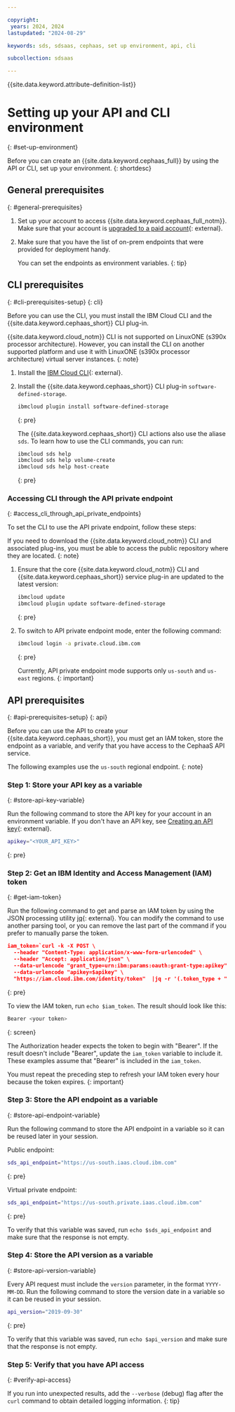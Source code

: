 ```yaml
---

copyright:
 years: 2024, 2024
lastupdated: "2024-08-29"

keywords: sds, sdsaas, cephaas, set up environment, api, cli

subcollection: sdsaas

---
```


{{site.data.keyword.attribute-definition-list}}

# Setting up your API and CLI environment
{: #set-up-environment}

Before you can create an {{site.data.keyword.cephaas_full}} by using the API or CLI, set up your environment.
{: shortdesc}

## General prerequisites
{: #general-prerequisites}

1. Set up your account to access {{site.data.keyword.cephaas_full_notm}}. Make sure that your account is [upgraded to a paid account](/docs/account?topic=account-accountfaqs#changeacct){: external}.

2. Make sure that you have the list of on-prem endpoints that were provided for deployment handy.

   You can set the endpoints as environment variables.
   {: tip}



## CLI prerequisites
{: #cli-prerequisites-setup}
{: cli}

Before you can use the CLI, you must install the IBM Cloud CLI and the {{site.data.keyword.cephaas_short}} CLI plug-in.

{{site.data.keyword.cloud_notm}} CLI is not supported on LinuxONE (s390x processor architecture). However, you can install the CLI on another supported platform and use it with LinuxONE (s390x processor architecture) virtual server instances.
{: note}

1. Install the [IBM Cloud CLI](/docs/cli?topic=cli-getting-started){: external}.
1. Install the {{site.data.keyword.cephaas_short}} CLI plug-in `software-defined-storage`.

   ```sh
   ibmcloud plugin install software-defined-storage
   ```
   {: pre}

   The {{site.data.keyword.cephaas_short}} CLI actions also use the aliase `sds`. To learn how to use the CLI commands, you can run:

   ```sh
   ibmcloud sds help
   ibmcloud sds help volume-create
   ibmcloud sds help host-create
   ```
   {: pre}



### Accessing CLI through the  API private endpoint
{: #access_cli_through_api_private_endpoints}

To set the CLI to use the API private endpoint, follow these steps:

If you need to download the {{site.data.keyword.cloud_notm}} CLI and associated plug-ins, you must be able to access the public repository where they are located.
{: note}

1. Ensure that the core {{site.data.keyword.cloud_notm}} CLI and {{site.data.keyword.cephaas_short}} service plug-in are updated to the latest version:

   ```sh
   ibmcloud update
   ibmcloud plugin update software-defined-storage
   ```
   {: pre}

1. To switch to API private endpoint mode, enter the following command:

   ```sh
   ibmcloud login -a private.cloud.ibm.com
   ```
   {: pre}

   Currently, API private endpoint mode supports only `us-south` and `us-east` regions.
   {: important}


## API prerequisites
{: #api-prerequisites-setup}
{: api}

Before you can use the API to create your {{site.data.keyword.cephaas_short}}, you must get an IAM token, store the endpoint as a variable, and verify that you have access to the CephaaS API service.

The following examples use the `us-south` regional endpoint. 
{: note}

### Step 1: Store your API key as a variable
{: #store-api-key-variable}

Run the following command to store the API key for your account in an environment variable. If you don't have an API key, see [Creating an API key](/docs/account?topic=account-userapikey&interface=ui#create_user_key){: external}.

```bash
apikey="<YOUR_API_KEY>"
```
{: pre}

### Step 2: Get an IBM Identity and Access Management (IAM) token
{: #get-iam-token}

Run the following command to get and parse an IAM token by using the JSON processing utility [jq](https://stedolan.github.io/jq/){: external}. You can modify the command to use another parsing tool, or you can remove the last part of the command if you prefer to manually parse the token.

```json
iam_token=`curl -k -X POST \
  --header "Content-Type: application/x-www-form-urlencoded" \
  --header "Accept: application/json" \
  --data-urlencode "grant_type=urn:ibm:params:oauth:grant-type:apikey" \
  --data-urlencode "apikey=$apikey" \
  "https://iam.cloud.ibm.com/identity/token"  |jq -r '(.token_type + " " + .access_token)'`
```
{: pre}

To view the IAM token, run ``echo $iam_token``. The result should look like this:

```sh
Bearer <your token>
```
{: screen}

The Authorization header expects the token to begin with "Bearer". If the result doesn't include "Bearer", update the `iam_token` variable to include it. These examples assume that "Bearer" is included in the `iam_token`.

You must repeat the preceding step to refresh your IAM token every hour because the token expires.
{: important}

### Step 3: Store the API endpoint as a variable
{: #store-api-endpoint-variable}

Run the following command to store the API endpoint in a variable so it can be reused later in your session.

Public endpoint:

```sh
sds_api_endpoint="https://us-south.iaas.cloud.ibm.com"
 ```
{: pre}

Virtual private endpoint:

```sh
sds_api_endpoint="https://us-south.private.iaas.cloud.ibm.com"
```
{: pre}

To verify that this variable was saved, run ``echo $sds_api_endpoint`` and make sure that the response is not empty.



### Step 4: Store the API version as a variable
{: #store-api-version-variable}


Every API request must include the `version` parameter, in the format `YYYY-MM-DD`. Run the following command to store the version date in a variable so it can be reused in your session.



```sh
api_version="2019-09-30"
 ```
{: pre}

To verify that this variable was saved, run ``echo $api_version`` and make sure that the response is not empty.

### Step 5: Verify that you have API access
{: #verify-api-access}

If you run into unexpected results, add the `--verbose` (debug) flag after the `curl` command to obtain detailed logging information. 
{: tip}
